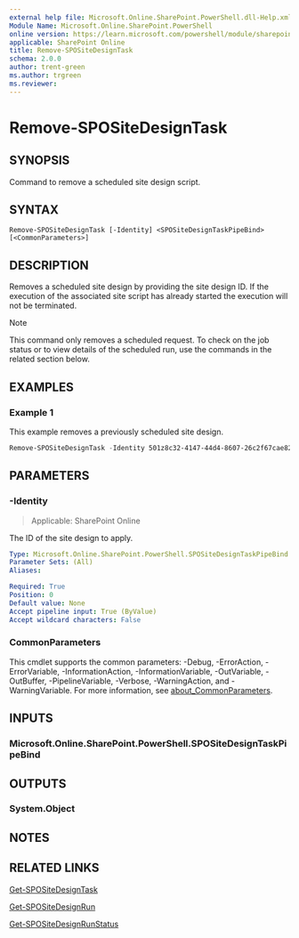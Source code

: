 ```yaml
---
external help file: Microsoft.Online.SharePoint.PowerShell.dll-Help.xml
Module Name: Microsoft.Online.SharePoint.PowerShell
online version: https://learn.microsoft.com/powershell/module/sharepoint-online/remove-spositedesigntask
applicable: SharePoint Online
title: Remove-SPOSiteDesignTask
schema: 2.0.0
author: trent-green
ms.author: trgreen
ms.reviewer:
---
```


# Remove-SPOSiteDesignTask

## SYNOPSIS

Command to remove a scheduled site design script.

## SYNTAX

```
Remove-SPOSiteDesignTask [-Identity] <SPOSiteDesignTaskPipeBind> [<CommonParameters>]
```

## DESCRIPTION

Removes a scheduled site design by providing the site design ID. If the execution of the associated site script has already started the execution will not be terminated.

> [!NOTE]
> This command only removes a scheduled request. To check on the job status or to view details of the scheduled run, use the commands in the related section below.

## EXAMPLES

### Example 1

This example removes a previously scheduled site design.

```powershell
Remove-SPOSiteDesignTask -Identity 501z8c32-4147-44d4-8607-26c2f67cae82
```

## PARAMETERS

### -Identity

> Applicable: SharePoint Online

The ID of the site design to apply.

```yaml
Type: Microsoft.Online.SharePoint.PowerShell.SPOSiteDesignTaskPipeBind
Parameter Sets: (All)
Aliases:

Required: True
Position: 0
Default value: None
Accept pipeline input: True (ByValue)
Accept wildcard characters: False
```

### CommonParameters
This cmdlet supports the common parameters: -Debug, -ErrorAction, -ErrorVariable, -InformationAction, -InformationVariable, -OutVariable, -OutBuffer, -PipelineVariable, -Verbose, -WarningAction, and -WarningVariable. For more information, see [about_CommonParameters](https://go.microsoft.com/fwlink/?LinkID=113216).

## INPUTS

### Microsoft.Online.SharePoint.PowerShell.SPOSiteDesignTaskPipeBind

## OUTPUTS

### System.Object

## NOTES

## RELATED LINKS

[Get-SPOSiteDesignTask](Get-SPOSiteDesignTask.md)

[Get-SPOSiteDesignRun](Get-SPOSiteDesignRun.md)

[Get-SPOSiteDesignRunStatus](Get-SPOSiteDesignRunStatus.md)
